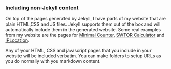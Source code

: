 
### Including non-Jekyll content

On top of the pages generated by Jekyll, I have parts of my website that are plain HTML,CSS and JS files. Jekyll supports them out of the box and will automatically include them in the generated website. Some real examples from my website are the pages for [Minimal Counter](http://www.valentinourbano.com/apps/ios/minimalcounter/), [SWTOR Calculator](http://www.valentinourbano.com/apps/ios/swtorcalculator/) and [IPLocation](http://www.valentinourbano.com/apps/mac/iplocation/).

Any of your HTML, CSS and javascript pages that you include in your website will be included verbatim. You can make folders to setup URLs as you do normally with you markdown content.
